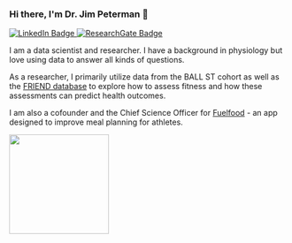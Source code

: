 ### Hi there, I'm Dr. Jim Peterman 👋
<div id="badges">
  <a href="https://www.linkedin.com/in/james-peterman/">
    <img src="https://img.shields.io/badge/LinkedIn-blue?style=for-the-badge&logo=linkedin&logoColor=white" alt="LinkedIn Badge"/>
  </a>
  <a href="https://www.researchgate.net/profile/James-Peterman">
    <img src="https://img.shields.io/badge/ResearchGate-brightgreen?style=for-the-badge&logo=researchgate&logoColor=white"     alt="ResearchGate Badge"/>
  </a>
</div>

I am a data scientist and researcher. I have a background in physiology but love using data to answer all kinds of questions.

As a researcher, I primarily utilize data from the BALL ST cohort as well as the [FRIEND database](https://share.streamlit.io/jimpeterman/friend_app/main/app.py) to explore how to assess fitness and how these assessments can predict health outcomes.

I am also a cofounder and the Chief Science Officer for [Fuelfood](https://www.fuelfood.io/) - an app designed to improve meal planning for athletes.

<img height="180em" src="https://github-readme-stats.vercel.app/api?username=JimPeterman&show_icons=true&hide_border=true&&count_private=true&include_all_commits=true" />


<!--
**JimPeterman/JimPeterman** is a ✨ _special_ ✨ repository because its `README.md` (this file) appears on your GitHub profile.




Here are some ideas to get you started:

- 🔭 I’m currently working on ...
- 🌱 I’m currently learning ...
- 👯 I’m looking to collaborate on ...
- 🤔 I’m looking for help with ...
- 💬 Ask me about ...
- 📫 How to reach me: ...
- 😄 Pronouns: ...
- ⚡ Fun fact: ...
-->
